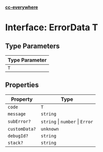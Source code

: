 [**cc-everywhere**](../../../../../index.md)

<HorizontalLine />

# Interface: ErrorData T

## Type Parameters

| Type Parameter |
| ------ |
| `T` |

## Properties

| Property | Type |
| ------ | ------ |
| `code` | `T` |
| `message` | `string` |
| `subError?` | `string` \| `number` \| `Error` |
| `customData?` | `unknown` |
| `debugId?` | `string` |
| `stack?` | `string` |
